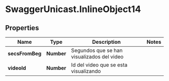 # SwaggerUnicast.InlineObject14

## Properties

Name | Type | Description | Notes
------------ | ------------- | ------------- | -------------
**secsFromBeg** | **Number** | Segundos que se han visualizados del video | 
**videoId** | **Number** | Id del video que se esta visualizando | 


